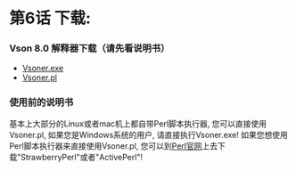 # 第6话 下载:
### Vson 8.0 解释器下载（请先看说明书）
* [Vsoner.exe](vsoner.exe)
* [Vsoner.pl](vsoner.pl)
### 使用前的说明书
基本上大部分的Linux或者mac机上都自带Perl脚本执行器, 您可以直接使用Vsoner.pl, 如果您是Windows系统的用户, 请直接执行Vsoner.exe! 如果您想使用Perl脚本执行器来直接使用Vsoner.pl, 您可以到[Perl官网](https://www.perl.org/get.html)上去下载"StrawberryPerl"或者"ActivePerl"!
